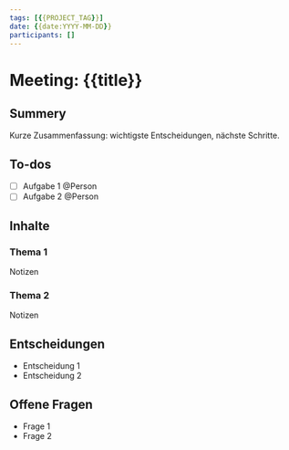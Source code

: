 ```yaml
---
tags: [{{PROJECT_TAG}}]
date: {{date:YYYY-MM-DD}}
participants: []
---
```


# Meeting: {{title}}

## Summery
Kurze Zusammenfassung: wichtigste Entscheidungen, nächste Schritte.

## To-dos
- [ ] Aufgabe 1 @Person
- [ ] Aufgabe 2 @Person

## Inhalte
### Thema 1
Notizen

### Thema 2
Notizen

## Entscheidungen
- Entscheidung 1
- Entscheidung 2

## Offene Fragen
- Frage 1
- Frage 2
